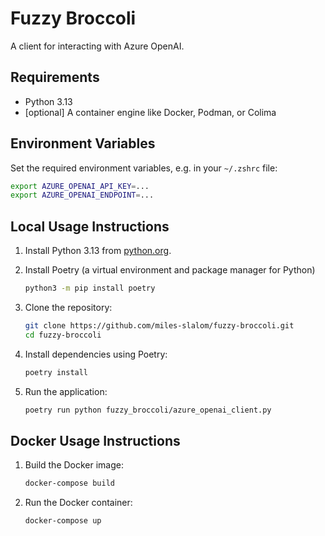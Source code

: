 # Fuzzy Broccoli

A client for interacting with Azure OpenAI.

## Requirements

- Python 3.13
- [optional] A container engine like Docker, Podman, or Colima

## Environment Variables

Set the required environment variables, e.g. in your `~/.zshrc` file:

```sh
export AZURE_OPENAI_API_KEY=...
export AZURE_OPENAI_ENDPOINT=...
```


## Local Usage Instructions

1. Install Python 3.13 from [python.org](https://www.python.org/downloads/release/python-3130/).

2. Install Poetry (a virtual environment and package manager for Python)
    ```sh
    python3 -m pip install poetry
    ```

4. Clone the repository:

    ```sh
    git clone https://github.com/miles-slalom/fuzzy-broccoli.git
    cd fuzzy-broccoli
    ```

5. Install dependencies using Poetry:

    ```sh
    poetry install
    ```


2. Run the application:

    ```sh
    poetry run python fuzzy_broccoli/azure_openai_client.py
    ```

## Docker Usage Instructions

1. Build the Docker image:

    ```sh
    docker-compose build
    ```

2. Run the Docker container:

    ```sh
    docker-compose up
    ```
